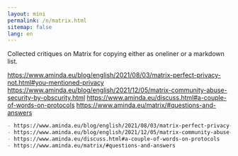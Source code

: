 ```yaml
---
layout: mini
permalink: /n/matrix.html
sitemap: false
lang: en
---
```


Collected critiques on Matrix for copying either as oneliner or a markdown list.

https://www.aminda.eu/blog/english/2021/08/03/matrix-perfect-privacy-not.html#you-mentioned-privacy https://www.aminda.eu/blog/english/2021/12/05/matrix-community-abuse-security-by-obscurity.html https://www.aminda.eu/discuss.html#a-couple-of-words-on-protocols https://www.aminda.eu/matrix/#questions-and-answers

```markdown
- https://www.aminda.eu/blog/english/2021/08/03/matrix-perfect-privacy-not.html#you-mentioned-privacy
- https://www.aminda.eu/blog/english/2021/12/05/matrix-community-abuse-security-by-obscurity.html
- https://www.aminda.eu/discuss.html#a-couple-of-words-on-protocols
- https://www.aminda.eu/matrix/#questions-and-answers
```
